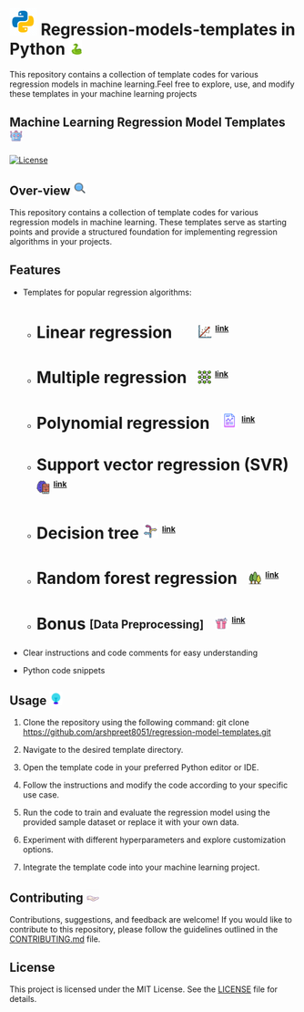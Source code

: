 # ![](images/python_gif.gif)  Regression-models-templates in Python  <img src="images/sanke.gif" alt="Alt Text" width="4.5%">
This repository contains a collection of template codes for various regression models in machine learning.Feel free to explore, use, and modify these templates in your machine learning projects
## Machine Learning Regression Model Templates &nbsp;<img src="images/ml_gif.gif" alt="Alt Text" width="4.5%">

[![License](https://img.shields.io/badge/license-MIT-blue.svg)](LICENSE)

## Over-view <img src="images/overview.gif" alt="Alt Text" width="4.5%">
This repository contains a collection of template codes for various regression models in machine learning. These templates serve as starting points and provide a structured foundation for implementing regression algorithms in your projects.

## Features
- Templates for popular regression algorithms:
   - # Linear regression &nbsp;&nbsp;&nbsp;&nbsp;&nbsp; [<img src="images/linear_regression.png" alt="Alt Text" width="5%">](Linear_regression.py) <sup><sub><sup>[<span style="font-size: smaller;">link</span>](Linear_regression.py)</sup></sub></sup>
    - # Multiple regression  &nbsp; [<img src="images/graph.png" alt="Alt Text" width="5%">](Multiple_Regression.py) <sup><sub><sup>[<span style="font-size: smaller;">link</span>](Multiple_Regression.py)</sup></sub></sup>
    - # Polynomial regression &nbsp; [<img src="images/graphj_report.png" alt="Alt Text" width="6.5%">](Polynomial_regression.py) <sup><sub><sup>[<span style="font-size: smaller;">link</span>](Polynomial_regression.py)</sup></sub></sup>
    - # Support vector regression (SVR)  &nbsp; [<img src="images/brain_book.png" alt="Alt Text" width="5%">](Support_vector_regression.py) <sup><sub><sup>[<span style="font-size: smaller;">link</span>](Support_vector_regression.py)</sup></sub></sup>
    - # Decision tree [<img src="images/decision1.png" alt="Alt Text" width="6%">](Decision_tree_regression.py) <sup><sub><sup>[<span style="font-size: smaller;">link</span>](Decision_tree_regression.py)</sup></sub></sup>
    - # Random forest regression  &nbsp; [<img src="images/forest.png" alt="Alt Text" width="5%">](Random_forest.py) <sup><sub><sup>[<span style="font-size: smaller;">link</span>](Random_forest.py)</sup></sub></sup>
    - # Bonus <sub><sup><span style="font-size:;">[Data Preprocessing]</span></sup></sub> &nbsp; [<img src="images/bonus.png" alt="Alt Text" width="5%">](Data_preprocessing.py) <sup><sub><sup>[<span style="font-size: smaller;">link</span>](Linear_regression.py)</sup></sub></sup>
    
- Clear instructions and code comments for easy understanding
- Python code snippets

## Usage <img src="images/usage.gif" alt="Alt Text" width="4.5%">
1. Clone the repository using the following command: git clone https://github.com/arshpreet8051/regression-model-templates.git

2. Navigate to the desired template directory.

3. Open the template code in your preferred Python editor or IDE.

4. Follow the instructions and modify the code according to your specific use case.

5. Run the code to train and evaluate the regression model using the provided sample dataset or replace it with your own data.

6. Experiment with different hyperparameters and explore customization options.

7. Integrate the template code into your machine learning project.

## Contributing <img src="images/contribute.gif" alt="Alt Text" width="4.5%">
Contributions, suggestions, and feedback are welcome! If you would like to contribute to this repository, please follow the guidelines outlined in the [CONTRIBUTING.md](CONTRIBUTING.md) file.

## License
This project is licensed under the MIT License. See the [LICENSE](LICENSE) file for details.



